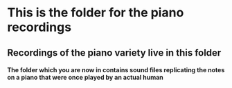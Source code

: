 # This is the folder for the piano recordings
## Recordings of the piano variety live in this folder
#### The folder which you are now in contains sound files replicating the notes on a piano that were once played by an actual human 
